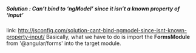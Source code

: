 ##### Solution : Can’t bind to ‘ngModel’ since it isn’t a known property of ‘input’
link: http://jsconfig.com/solution-cant-bind-ngmodel-since-isnt-known-property-input/
Basically, what we have to do is import the **FormsModule** from '@angular/forms' into the target module.